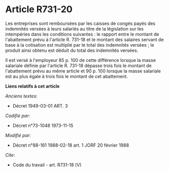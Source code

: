 # Article R731-20

Les entreprises sont remboursées par les caisses de congés payés des indemnités versées à leurs salariés au titre de la
législation sur les intempéries dans les conditions suivantes : le rapport entre le montant de l'abattement prévu à l'article
R. 731-18 et le montant des salaires servant de base à la cotisation est multiplié par le total des indemnités versées ; le
produit ainsi obtenu est déduit du total des indemnités versées.

Il est versé à l'employeur 85 p. 100 de cette différence lorsque la masse salariale définie par l'article R. 731-18 dépasse
trois fois le montant de l'abattement prévu au même article et 90 p. 100 lorsque la masse salariale est au plus égale à trois
fois le montant de cet abattement.

**Liens relatifs à cet article**

_Anciens textes_:

  - Décret  1949-03-01 ART. 3

_Codifié par_:

  - Décret n°73-1048 1973-11-15

_Modifié par_:

  - Décret n°88-161 1988-02-18 art. 1 JORF 20 février 1988

_Cite_:

  - Code du travail - art. R731-18 (V)
